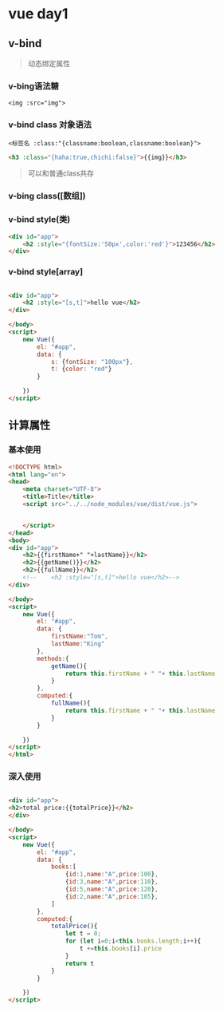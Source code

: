 # vue day1
## v-bind
> 动态绑定属性
### v-bing语法糖
`<img :src="img">`
### v-bind class 对象语法
`<标签名 :class:"{classname:boolean,classname:boolean}">`
```html
<h3 :class="{haha:true,chichi:false}">{{img}}</h3>
```
> 可以和普通class共存
### v-bing class([数组])
### v-bind style(类)
```html
<div id="app">
    <h2 :style="{fontSize:'50px',color:'red'}">123456</h2>
</div>
```
### v-bind style[array]
```html

<div id="app">
    <h2 :style="[s,t]">hello vue</h2>
</div>

</body>
<script>
    new Vue({
        el: "#app",
        data: {
            s: {fontSize: "100px"},
            t: {color: "red"}
        }

    })
</script>
```
## 计算属性
### 基本使用
```html
<!DOCTYPE html>
<html lang="en">
<head>
    <meta charset="UTF-8">
    <title>Title</title>
    <script src="../../node_modules/vue/dist/vue.js">


    </script>
</head>
<body>
<div id="app">
    <h2>{{firstName+" "+lastName}}</h2>
    <h2>{{getName()}}</h2>
    <h2>{{fullName}}</h2>
    <!--    <h2 :style="[s,t]">hello vue</h2>-->
</div>

</body>
<script>
    new Vue({
        el: "#app",
        data: {
            firstName:"Tom",
            lastName:"King"
        },
        methods:{
            getName(){
                return this.firstName + " "+ this.lastName
            }
        },
        computed:{
            fullName(){
                return this.firstName + " "+ this.lastName
            }
        }

    })
</script>
</html>
```
### 深入使用
```html

<div id="app">
<h2>total price:{{totalPrice}}</h2>
</div>

</body>
<script>
    new Vue({
        el: "#app",
        data: {
            books:[
                {id:1,name:"A",price:100},
                {id:3,name:"A",price:110},
                {id:5,name:"A",price:120},
                {id:2,name:"A",price:105},
            ]
        },
        computed:{
            totalPrice(){
                let t = 0;
                for (let i=0;i<this.books.length;i++){
                    t +=this.books[i].price
                }
                return t
            }
        }

    })
</script>
```
